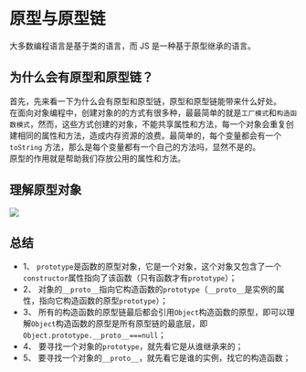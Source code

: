 # 原型与原型链
大多数编程语言是基于类的语言，而 JS 是一种基于原型继承的语言。

## 为什么会有原型和原型链？
首先，先来看一下为什么会有原型和原型链，原型和原型链能带来什么好处。  
在面向对象编程中，创建对象的的方式有很多种，最最简单的就是```工厂模式```和```构造函数模式```，然而，这些方式创建的对象，不能共享属性和方法，每一个对象会重复创建相同的属性和方法，造成内存资源的浪费。最简单的，每个变量都会有一个 `toString` 方法，那么是每个变量都有一个自己的方法吗，显然不是的。  
原型的作用就是帮助我们存放公用的属性和方法。

## 理解原型对象
![](http://images2015.cnblogs.com/blog/1010760/201609/1010760-20160907105250332-685440501.jpg)

## 总结
- 1、 `prototype`是函数的原型对象，它是一个对象，这个对象又包含了一个`constructor`属性指向了该函数（只有函数才有`prototype`）；
- 2、 对象的`__proto__`指向它构造函数的`prototype`（`__proto__`是实例的属性，指向它构造函数的原型`prototype`）；
- 3、 所有的构造函数的原型链最后都会引用`Object`构造函数的原型，即可以理解`Object`构造函数的原型是所有原型链的最底层，即`Object.prototype.__proto__===null`；
- 4、 要寻找一个对象的`prototype`，就先看它是从谁继承来的；
- 5、 要寻找一个对象的`__proto__`，就先看它是谁的实例，找它的构造函数；



